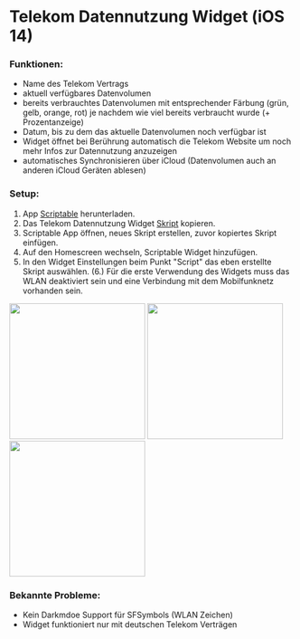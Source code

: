 # Telekom Datennutzung Widget (iOS 14) 

### Funktionen:
- Name des Telekom Vertrags
- aktuell verfügbares Datenvolumen
- bereits verbrauchtes Datenvolumen mit entsprechender Färbung (grün, gelb, orange, rot) je nachdem wie viel bereits verbraucht wurde (+ Prozentanzeige)
- Datum, bis zu dem das aktuelle Datenvolumen noch verfügbar ist
- Widget öffnet bei Berührung automatisch die Telekom Website um noch mehr Infos zur Datennutzung anzuzeigen
- automatisches Synchronisieren über iCloud (Datenvolumen auch an anderen iCloud Geräten ablesen)

### Setup:
1. App <a href="https://scriptable.app/">Scriptable</a> herunterladen.
2. Das Telekom Datennutzung Widget <a href="https://github.com/marcjulianschwarz/tmobile-data-usage-widget/blob/main/telekom-data-usage.js">Skript</a> kopieren.
3. Scriptable App öffnen, neues Skript erstellen, zuvor kopiertes Skript einfügen.
4. Auf den Homescreen wechseln, Scriptable Widget hinzufügen.
5. In den Widget Einstellungen beim Punkt "Script" das eben erstellte Skript auswählen.
(6.) Für die erste Verwendung des Widgets muss das WLAN deaktiviert sein und eine Verbindung mit dem Mobilfunknetz vorhanden sein.

<div>
<img src = "https://github.com/marcjulianschwarz/tmobile-data-usage-widget/blob/main/images/IMG_0547.png" width=240px>
<img src = "https://github.com/marcjulianschwarz/tmobile-data-usage-widget/blob/main/images/IMG_0544.jpeg" width=240px>
<img src = "https://github.com/marcjulianschwarz/tmobile-data-usage-widget/blob/main/images/IMG_0545.jpeg" width=240px>
</div>

### Bekannte Probleme:
- Kein Darkmdoe Support für SFSymbols (WLAN Zeichen)
- Widget funktioniert nur mit deutschen Telekom Verträgen
